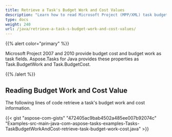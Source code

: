 ```yaml
---
title: Retrieve a Task's Budget Work and Cost Values
description: "Learn how to read Microsoft Project (MPP/XML) task budget work and cost values using Aspose.Tasks for Java."
type: docs
weight: 240
url: /java/retrieve-a-task-s-budget-work-and-cost-values/
---
```


{{% alert color="primary" %}}

Microsoft Project 2007 and 2010 provide budget cost and budget work as task fields. Aspose.Tasks for Java provides these properties as Task.BudgetWork and Task.BudgetCost.

{{% /alert %}}

## **Reading Budget Work and Cost Value**
The following lines of code retrieve a task's budget work and cost information.

{{< gist "aspose-com-gists" "472405ac9bab4502a485ee007b92074c" "Examples-src-main-java-com-aspose-tasks-examples-Tasks-TaskBudgetWorkAndCost-retrieve-task-budget-work-cost.java" >}}

